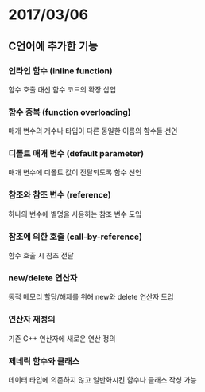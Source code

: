 2017/03/06
===

## C언어에 추가한 기능

### 인라인 함수 (inline function)

함수 호출 대신 함수 코드의 확장 삽입

### 함수 중복 (function overloading)

매개 변수의 개수나 타입이 다른 동일한 이름의 함수들 선언

### 디폴트 매개 변수 (default parameter)

매개 변수에 디폴트 값이 전달되도록 함수 선언

### 참조와 참조 변수 (reference)

하나의 변수에 별명을 사용하는 참조 변수 도입

### 참조에 의한 호출 (call-by-reference)

함수 호출 시 참조 전달

### new/delete 연산자

동적 메모리 할당/해제를 위해 new와 delete 연산자 도입

### 연산자 재정의

기존 C++ 연산자에 새로운 연산 정의

### 제네릭 함수와 클래스

데이터 타입에 의존하지 않고 일반화시킨 함수나 클래스 작성 가능
